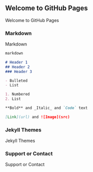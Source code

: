 ## Welcome to GitHub Pages

Welcome to GitHub Pages

### Markdown

Markdown

```markdown
markdown

# Header 1
## Header 2
### Header 3

- Bulleted
- List

1. Numbered
2. List

**Bold** and _Italic_ and `Code` text

[Link](url) and ![Image](src)
```


### Jekyll Themes

Jekyll Themes

### Support or Contact

Support or Contact


